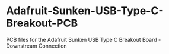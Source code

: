 # Adafruit-Sunken-USB-Type-C-Breakout-PCB
PCB files for the Adafruit Sunken USB Type C Breakout Board - Downstream Connection
